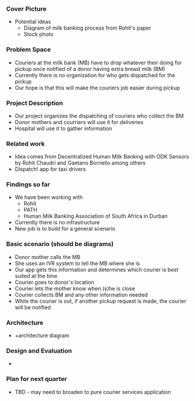 ### Cover Picture
* Potential ideas
  * Diagram of milk banking process from Rohit's paper
  * Stock photo

### Problem Space
* Couriers at the milk bank (MB) have to drop whatever their doing for pickup once notified of a donor having extra breast milk (BM)
* Currently there is no organization for who gets dispatched for the pickup
* Our hope is that this will make the couriers job easier during pickup

### Project Description
* Our project organizes the dispatching of couriers who collect the BM
* Donor mothers and courriers will use it for deliveries
* Hospital will use it to gather information

### Related work
* Idea comes from Decentralized Human Milk Banking with ODK Sensors by Rohit Chaudri and Gaetano Borriello among others
* Dispatch! app for taxi drivers

### Findings so far
* We have been working with
  * Rohit
  * PATH
  * Human Milk Banking Association of South Africa in Durban
* Currently there is no infrastructure
* New job is to build for a general scenario

### Basic scenario (should be diagrams)
* Donor mother calls the MB
* She uses an IVR system to tell the MB where she is
* Our app gets this information and determines which courier is best suited at the time
* Courier goes to donor's location
* Courier lets the mother know when (s)he is close
* Courier collects BM and any other information needed
* While the courier is out, if another pickup request is made, the courier will be notified

### Architecture
* +architecture diagram

### Design and Evaluation
* 

### Plan for next quarter
* TBD - may need to broaden to pure courier services application
